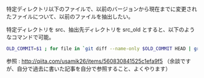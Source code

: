 <!--
title:   以前のバージョンから現在までに変更されたファイルを抜き出す
tags:    Git
id:      fcabb984697585bdee49
private: false
-->
特定ディレクトリ以下のファイルで、以前のバージョンから現在までに変更されたファイルについて、以前のファイルを抽出したい。

特定ディレクトリを src、抽出先ディレクトリを src_old とすると、以下のようなコマンドで可能。

```sh
OLD_COMMIT=$1 ; for file in `git diff --name-only $OLD_COMMIT HEAD | grep '^src/'` ; do git archive --prefix=src_old/ $OLD_COMMIT $file | tar -xf - ; done
```

参照 : http://qiita.com/usamik26/items/560830841525c1efa9f5
（余談ですが、自分で過去に書いた記事を自分で参照すること、よくやります）